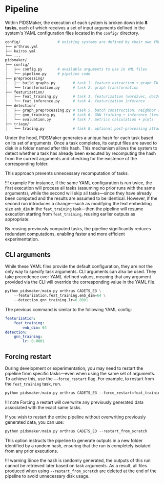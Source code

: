 # Pipeline

Within PIDSMaker, the execution of each system is broken down into **8 tasks**, each of which receives a set of input arguments defined in the system's YAML configuration files located in the `config/` directory.

```bash hl_lines="10 11 13 14 16 17 18 20" title="Main files associated with the pipeline"
config/                 # existing systems are defined by their own YML file
├── orthrus.yml
├── kairos.yml
└── ...
pidsmaker/
├── config/
│   ├── config.py       # available arguments to use in YML files
│   └── pipeline.py     # pipeline code
├── preprocessing/               
│   ├── build_graphs.py        # task 1. feature extraction + graph TW construction
│   └── transformation.py      # task 2. graph transformation
├── featurization/              
│   ├── feat_training.py       # task 3. featurization (word2vec, doc2vec, ...) training
│   └── feat_inference.py      # task 4. featurization inference
├── detection/                  
│   ├── graph_preprocessing.py # task 5. batch construction, neighbor sampling, etc
│   ├── gnn_training.py        # task 6. GNN training + inference (testing) loop
│   └── evaluation.py          # task 7. metrics calculation + plots
├── triage/       
│   └── tracing.py             # task 8. optional post-processing attack tracing
```

Under the hood, PIDSMaker generates a unique hash for each task based on its set of arguments. Once a task completes, its output files are saved to disk in a folder named after this hash. This mechanism allows the system to detect whether a task has already been executed by recomputing the hash from the current arguments and checking for the existence of the corresponding folder.

This approach prevents unnecessary recomputation of tasks.

!!! example
    For instance, if the same YAML configuration is run twice, the first execution will process all tasks (assuming no prior runs with the same arguments), while the second will skip all tasks—since they have already been computed and the results are assumed to be identical.
    However, if the second run introduces a change—such as modifying the text embedding size `emb_dim` in the `feat_training` task—then the pipeline will resume execution starting from `feat_training`, reusing earlier outputs as appropriate.

By reusing previously computed tasks, the pipeline significantly reduces redundant computations, enabling faster and more efficient experimentation.

## CLI arguments

While these YAML files provide the default configuration, they are not the only way to specify task arguments. CLI arguments can also be used. They take precedence over YAML-defined values, meaning that any argument provided via the CLI will override the corresponding value in the YAML file.

``` py
python pidsmaker/main.py orthrus CADETS_E3 \
    --featurization.feat_training.emb_dim=64 \
    --detection.gnn_training.lr=0.0001
```

The previous command is similar to the following YAML config:

``` yaml
featurization:
    feat_training:
        emb_dim: 64
detection:
    gnn_training:
        lr: 0.0001
```

## Forcing restart

During development or experimentation, you may need to restart the pipeline from specific tasks—even when using the same set of arguments. To achieve this, use the `--force_restart` flag.
For example, to restart from the `feat_training` task, run.
``` py
python pidsmaker/main.py orthrus CADETS_E3 --force_restart=feat_training
```

!!! note
    Forcing a restart will overwrite any previously generated data associated with the exact same tasks.

If you wish to restart the entire pipeline without overwriting previously generated data, you can use:

``` py
python pidsmaker/main.py orthrus CADETS_E3 --restart_from_scratch
```
This option instructs the pipeline to generate outputs in a new folder identified by a random hash, ensuring that the run is completely isolated from any prior executions.

!!! warning
    Since the hash is randomly generated, the outputs of this run cannot be retrieved later based on task arguments. As a result, all files produced when using `--restart_from_scratch` are deleted at the end of the pipeline to avoid unnecessary disk usage.
